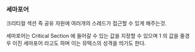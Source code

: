 ### 세마포어

크리티컬 섹션 즉 공유 자원에 여러개의 스레드가 접근할 수 있게 해주는것.

세마포어는 Critical Section 에 들어갈 수 있는 값을 지정할 수 있으며
1 의 값을 줄경우 이진 세마포어 라고도 하며 이는 뮤텍스의 성격을 띄기도 한다.
